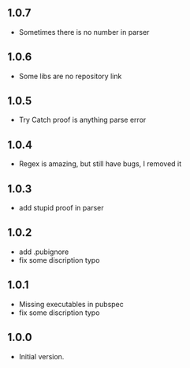 ## 1.0.7
 
- Sometimes there is no number in parser

## 1.0.6
 
- Some libs are no repository link

## 1.0.5
 
- Try Catch proof is anything parse error

## 1.0.4
 
- Regex is amazing, but still have bugs, I removed it

## 1.0.3
 
- add stupid proof in parser
  
## 1.0.2
 
- add .pubignore
- fix some discription typo
  
## 1.0.1
 
- Missing executables in pubspec
- fix some discription typo

## 1.0.0

- Initial version.
